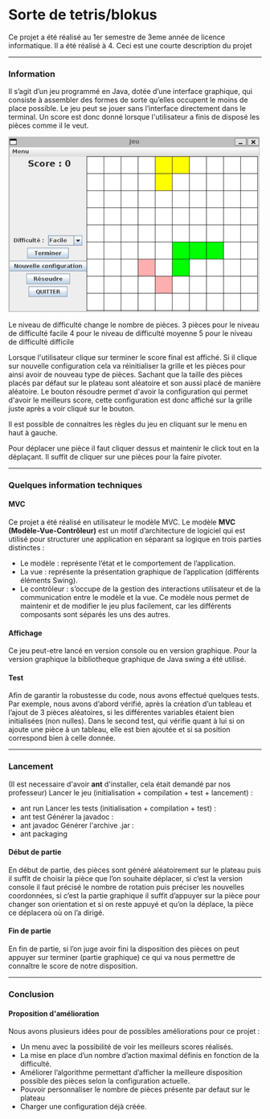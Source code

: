 # Sorte de tetris/blokus

Ce projet a été réalisé au 1er semestre de 3eme année de licence informatique.
Il a été réalisé à 4.
Ceci est une courte description du projet

---

### Information
Il s’agit d’un jeu programmé en Java, dotée d’une interface graphique, qui consiste à assembler
des formes de sorte qu’elles occupent le moins de place possible. Le jeu peut se jouer sans
l’interface directement dans le terminal.
Un score est donc donné lorsque l'utilisateur a finis de disposé les pièces comme il le veut.

<img src="./img/interface_jeu.png" alt="interface_jeu" width="500"/>

Le niveau de difficulté change le nombre de pièces.
3 pièces pour le niveau de difficulté facile
4 pour le niveau de difficulté moyenne
5 pour le niveau de difficulté difficile 

Lorsque l'utilisateur clique sur terminer le score final est affiché.
Si il clique sur nouvelle configuration cela va réinitialiser la grille et les pièces pour ainsi avoir de nouveau type de pièces. 
Sachant que la taille des pièces placés par défaut sur le plateau sont aléatoire et son aussi placé de manière aléatoire.
Le bouton résoudre permet d'avoir la configuration qui permet d'avoir le meilleurs score, cette configuration est donc affiché sur la grille juste après a voir cliqué sur le bouton.

Il est possible de connaitres les règles du jeu en cliquant sur le menu en haut à gauche.

Pour déplacer une pièce il faut cliquer dessus et maintenir le click tout en la déplaçant.
Il suffit de cliquer sur une pièces pour la faire pivoter.

---

### Quelques information techniques


#### MVC
Ce projet a été réalisé en utilisateur le modèle MVC. 
Le modèle **MVC (Modèle-Vue-Contrôleur)** est un motif d’architecture de logiciel qui est
utilisé pour structurer une application en séparant sa logique en trois parties distinctes :
- Le modèle : représente l’état et le comportement de l’application.
- La vue : représente la présentation graphique de l’application (différents éléments Swing).
- Le contrôleur : s’occupe de la gestion des interactions utilisateur et de la communication
entre le modèle et la vue.
Ce modèle nous permet de maintenir et de modifier le jeu plus facilement, car les différents
composants sont séparés les uns des autres.

#### Affichage

Ce jeu peut-etre lancé en version console ou en version graphique.
Pour la version graphique la bibliotheque graphique de Java swing a été utilisé.

#### Test

Afin de garantir la robustesse du code, nous avons effectué quelques tests. Par exemple,
nous avons d’abord vérifié, après la création d’un tableau et l’ajout de 3 pièces aléatoires, si les
différentes variables étaient bien initialisées (non nulles). Dans le second test, qui vérifie quant
à lui si on ajoute une pièce à un tableau, elle est bien ajoutée et si sa position correspond bien
à celle donnée.

---
### Lancement

(Il est necessaire d'avoir **ant** d'installer, cela était demandé par nos professeur)
Lancer le jeu (initialisation + compilation + test + lancement) :
- ant run
Lancer les tests (initialisation + compilation + test) :
- ant test
Générer la javadoc :
- ant javadoc
Générer l'archive .jar :
- ant packaging

#### Début de partie
En début de partie, des pièces sont généré aléatoirement sur le plateau puis il suffit de
choisir la pièce que l’on souhaite déplacer, si c’est la version console il faut précisé le nombre de
rotation puis préciser les nouvelles coordonnées, si c’est la partie graphique il suffit d’appuyer
sur la pièce pour changer son orientation et si on reste appuyé et qu’on la déplace, la pièce ce
déplacera où on l’a dirigé.

#### Fin de partie

En fin de partie, si l’on juge avoir fini la disposition des pièces on peut appuyer sur terminer
(partie graphique) ce qui va nous permettre de connaître le score de notre disposition.

---

### Conclusion
#### Proposition d'amélioration
Nous avons plusieurs idées pour de possibles améliorations pour ce projet :
- Un menu avec la possibilité de voir les meilleurs scores réalisés.
- La mise en place d’un nombre d’action maximal définis en fonction de la difficulté.
- Améliorer l’algorithme permettant d’afficher la meilleure disposition possible des pièces
selon la configuration actuelle.
- Pouvoir personnaliser le nombre de pièces présente par defaut sur le plateau
- Charger une configuration déjà créée.
